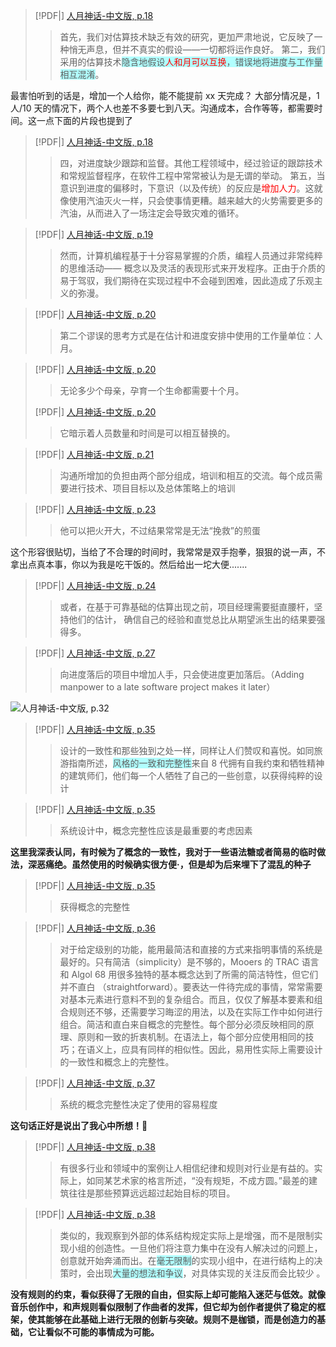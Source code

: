 > [!PDF|] [人月神话-中文版, p.18](资料/思想/人月神话-中文版.pdf#page=18&selection=23,0,27,2)
> > 首先，我们对估算技术缺乏有效的研究，更加严肃地说，它反映了一种悄无声息，但并不真实的假设——一切都将运作良好。
> > 第二，我们采用的估算技术<span style="background:#b1ffff">隐含地假设<font color="#ff0000">人和月可以互换</font>，错误地将进度与工作量相互混淆</span>。


最害怕听到的话是，增加一个人给你，能不能提前 xx 天完成？
大部分情况是，1 人/10 天的情况下，两个人也差不多要七到八天。沟通成本，合作等等，都需要时间。这一点下面的片段也提到了

> [!PDF|] [人月神话-中文版, p.18](资料/思想/人月神话-中文版.pdf#page=18&selection=32,1,33,20)
> > 四，对进度缺少跟踪和监督。其他工程领域中，经过验证的跟踪技术和常规监督程序，在软件工程中常常被认为是无谓的举动。
> > 第五，当意识到进度的偏移时，下意识（以及传统）的反应是<font color="#ff0000">增加人力</font>。这就像使用汽油灭火一样，只会使事情更糟。越来越大的火势需要更多的汽油，从而进入了一场注定会导致灾难的循环。


> [!PDF|] [人月神话-中文版, p.19](资料/思想/人月神话-中文版.pdf#page=19&selection=49,0,53,18)
> > 然而，计算机编程基于十分容易掌握的介质，编程人员通过非常纯粹的思维活动—— 概念以及灵活的表现形式来开发程序。正由于介质的易于驾驭，我们期待在实现过程中不会碰到困难，因此造成了乐观主义的弥漫。


> [!PDF|] [人月神话-中文版, p.20](资料/思想/人月神话-中文版.pdf#page=20&selection=7,0,7,32)
> > 第二个谬误的思考方式是在估计和进度安排中使用的工作量单位：人月。

> [!PDF|] [人月神话-中文版, p.20](资料/思想/人月神话-中文版.pdf#page=20&selection=36,1,37,18)
> > 无论多少个母亲，孕育一个生命都需要十个月。
> 
> 
> [!PDF|] [人月神话-中文版, p.20](资料/思想/人月神话-中文版.pdf#page=20&selection=11,0,12,4)
> > 它暗示着人员数量和时间是可以相互替换的。

> [!PDF|] [人月神话-中文版, p.21](资料/思想/人月神话-中文版.pdf#page=21&selection=26,0,27,13)
> > 沟通所增加的负担由两个部分组成，培训和相互的交流。每个成员需要进行技术、项目目标以及总体策略上的培训


> [!PDF|] [人月神话-中文版, p.23](资料/思想/人月神话-中文版.pdf#page=23&selection=56,10,56,34)
> > 他可以把火开大，不过结果常常是无法“挽救”的煎蛋


这个形容很贴切，当给了不合理的时间时，我常常是双手抱拳，狠狠的说一声，不拿出点真本事，你以为我是吃干饭的。然后给出一坨大便.......

> [!PDF|] [人月神话-中文版, p.24](资料/思想/人月神话-中文版.pdf#page=24&selection=11,0,12,26)
> > 或者，在基于可靠基础的估算出现之前，项目经理需要挺直腰杆，坚持他们的估计， 确信自己的经验和直觉总比从期望派生出的结果要强得多。
> 
> 
> 
>

> [!PDF|] [人月神话-中文版, p.27](资料/思想/人月神话-中文版.pdf#page=27&selection=48,0,52,1)
> > 向进度落后的项目中增加人手，只会使进度更加落后。（Adding manpower to a late software project makes it later）
> 
>

![人月神话-中文版, p.32](资料/思想/人月神话-中文版.pdf#page=32&rect=147,139,487,404)


> [!PDF|] [人月神话-中文版, p.35](资料/思想/人月神话-中文版.pdf#page=35&selection=0,8,8,19)
> > 设计的一致性和那些独到之处一样，同样让人们赞叹和喜悦。如同旅游指南所述，<span style="background:#b1ffff">风格的一致和完整性</span>来自 8 代拥有自我约束和牺牲精神的建筑师们，他们每一个人牺牲了自己的一些创意，以获得纯粹的设计


> [!PDF|] [人月神话-中文版, p.35](资料/思想/人月神话-中文版.pdf#page=35&selection=16,4,17,8)
> > 系统设计中，概念完整性应该是最重要的考虑因素

**这里我深表认同，有时候为了概念的一致性，我对于一些语法糖或者简易的临时做法，深恶痛绝。虽然使用的时候确实很方便·，但是却为后来埋下了混乱的种子**




> [!PDF|] [人月神话-中文版, p.35](资料/思想/人月神话-中文版.pdf#page=35&selection=47,0,47,8)
> > 获得概念的完整性


> [!PDF|] [人月神话-中文版, p.36](资料/思想/人月神话-中文版.pdf#page=36&selection=23,0,51,16)
> > 对于给定级别的功能，能用最简洁和直接的方式来指明事情的系统是最好的。只有简洁（simplicity）是不够的，Mooers 的 TRAC 语言和 Algol 68 用很多独特的基本概念达到了所需的简洁特性，但它们并不直白 （straightforward）。要表达一件待完成的事情，常常需要对基本元素进行意料不到的复杂组合。而且，仅仅了解基本要素和组合规则还不够，还需要学习晦涩的用法，以及在实际工作中如何进行组合。简洁和直白来自概念的完整性。每个部分必须反映相同的原理、原则和一致的折衷机制。在语法上，每个部分应使用相同的技巧；在语义上，应具有同样的相似性。因此，易用性实际上需要设计的一致性和概念上的完整性。


> [!PDF|] [人月神话-中文版, p.37](资料/思想/人月神话-中文版.pdf#page=37&selection=84,33,85,11)
> > 系统的概念完整性决定了使用的容易程度

**这句话正好是说出了我心中所想！**🙌

> [!PDF|] [人月神话-中文版, p.38](资料/思想/人月神话-中文版.pdf#page=38&selection=8,0,12,3)
> > 有很多行业和领域中的案例让人相信纪律和规则对行业是有益的。实际上，如同某艺术家的格言所述，“没有规矩，不成方圆。”最差的建筑往往是那些预算远远超过起始目标的项目。


> [!PDF|] [人月神话-中文版, p.38](资料/思想/人月神话-中文版.pdf#page=38&selection=27,0,35,1)
> > 类似的，我观察到外部的体系结构规定实际上是增强，而不是限制实现小组的创造性。一旦他们将注意力集中在没有人解决过的问题上，创意就开始奔涌而出。在<span style="background:#b1ffff">毫无限制</span>的实现小组中，在进行结构上的决策时，会出现<span style="background:#b1ffff">大量的想法和争议</span>，对具体实现的关注反而会比较少 。
> 
> 

 **没有规则的约束，看似获得了无限的自由，但实际上却可能陷入迷茫与低效。就像音乐创作中，和声规则看似限制了作曲者的发挥，但它却为创作者提供了稳定的框架，使其能够在此基础上进行无限的创新与突破。规则不是枷锁，而是创造力的基础，它让看似不可能的事情成为可能。**